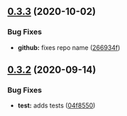 ## [0.3.3](https://github.com/Achneoder/clobs/compare/v0.3.2...v0.3.3) (2020-10-02)


### Bug Fixes

* **github:** fixes repo name ([266934f](https://github.com/Achneoder/clobs/commit/266934f545a447a648483d2f7ea88ca5756ba420))

## [0.3.2](https://github.com/Achneoder/gcp-object-storage/compare/v0.3.1...v0.3.2) (2020-09-14)


### Bug Fixes

* **test:** adds tests ([04f8550](https://github.com/Achneoder/gcp-object-storage/commit/04f8550f0f85ef3381e5f51135ccd4f3c8dd87d8))
